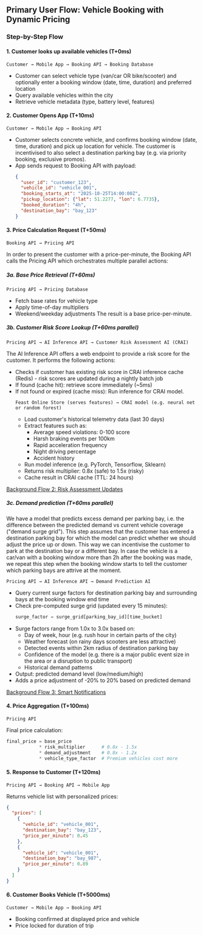 ## Primary User Flow: Vehicle Booking with Dynamic Pricing

### Step-by-Step Flow

#### 1. **Customer looks up available vehicles** (T+0ms)
```
Customer → Mobile App → Booking API → Booking Database
```
- Customer can select vehicle type (van/car OR bike/scooter) and optionally enter a booking window (date, time, duration) and preferred location
- Query available vehicles within the city
- Retrieve vehicle metadata (type, battery level, features)

#### 2. **Customer Opens App** (T+10ms)
```
Customer → Mobile App → Booking API
```
- Customer selects concrete vehicle, and confirms booking window (date, time, duration) and pick up location for vehicle.
The customer is incentivised to also select a destination parking bay (e.g. via priority booking, exclusive promos).
- App sends request to Booking API with payload:
  ```json
  {
    "user_id": "customer_123",
    "vehicle_id": "vehicle_001",
    "booking_starts_at": "2025-10-25T14:00:00Z",
    "pickup_location": {"lat": 51.2277, "lon": 6.7735},
    "booked_duration": "4h",
    "destination_bay": "bay_123"
  }
  ```

#### 3. **Price Calculation Request** (T+50ms)
```
Booking API → Pricing API
```
In order to present the customer with a price-per-minute, the Booking API calls the Pricing API which orchestrates multiple parallel actions:

##### 3a. **Base Price Retrieval** (T+60ms)
```
Pricing API → Pricing Database
```
- Fetch base rates for vehicle type
- Apply time-of-day multipliers
- Weekend/weekday adjustments
The result is a base price-per-minute.

##### 3b. **Customer Risk Score Lookup** (T+60ms parallel)
```
Pricing API → AI Inference API → Customer Risk Assessment AI (CRAI)
```
The AI Inference API offers a web endpoint to provide a risk score for the customer. It performs the following actions:
- Checks if customer has existing risk score in CRAI inference cache (Redis) - risk scores are updated during a nightly batch job
- If found (cache hit): retrieve score immediately (~5ms)
- If not found or expired (cache miss): Run inference for CRAI model.
  ```
  Feast Online Store (serves features) → CRAI model (e.g. neural net or random forest)
  ```
  - Load customer's historical telemetry data (last 30 days)
  - Extract features such as:
    - Average speed violations: 0-100 score
    - Harsh braking events per 100km
    - Rapid acceleration frequency
    - Night driving percentage
    - Accident history
  - Run model inference (e.g. PyTorch, Tensorflow, Sklearn)
  - Returns risk multiplier: 0.8x (safe) to 1.5x (risky)
  - Cache result in CRAI cache (TTL: 24 hours)

[Background Flow 2: Risk Assessment Updates](./revenue-generation-ai/background_flow_risk_assesment.MD)

##### 3c. **Demand prediction** (T+60ms parallel)
We have a model that predicts excess demand per parking bay, i.e. the difference between the predicted demand vs current vehicle coverage ("demand surge grid").
This step assumes that the customer has entered a destination parking bay for which the model can predict whether we should adjust the price up or down. This way
we can incentivise the customer to park at the destination bay or a different bay. In case the vehicle is a car/van with a booking window more than 2h after the booking was made, we repeat this step when the booking window starts to tell the customer which parking bays are attrive at the moment. 
```
Pricing API → AI Inference API → Demand Prediction AI
```
- Query current surge factors for destination parking bay and surrounding bays at the booking window end time
- Check pre-computed surge grid (updated every 15 minutes):
  ```python
  surge_factor = surge_grid[parking_bay_id][time_bucket]
  ```
- Surge factors range from 1.0x to 3.0x based on:
  - Day of week, hour (e.g. rush hour in certain parts of the city)
  - Weather forecast (on rainy days scooters are less attractive)
  - Detected events within 2km radius of destination parking bay
  - Confidence of the model (e.g. there is a major public event size in the area or a disruption to public transport)
  - Historical demand patterns
- Output: predicted demand level (low/medium/high)
- Adds a price adjustment of -20% to 20% based on predicted demand

[Background Flow 3: Smart Notifications](./revenue-generation-ai/background_flow_smart_notifications.MD)

#### 4. **Price Aggregation** (T+100ms)
```
Pricing API
```
Final price calculation:
```python
final_price = base_price 
            * risk_multiplier      # 0.8x - 1.5x
            * demand_adjustment    # 0.8x - 1.2x  
            * vehicle_type_factor  # Premium vehicles cost more
```

#### 5. **Response to Customer** (T+120ms)
```
Pricing API → Booking API → Mobile App
```
Returns vehicle list with personalized prices:
```json
{
  "prices": [
    {
      "vehicle_id": "vehicle_001",
      "destination_bay": "bay_123",
      "price_per_minute": 0.45
    },
    {
      "vehicle_id": "vehicle_001", 
      "destination_bay": "bay_987",
      "price_per_minute": 0.89
    }
  ]
}
```

#### 6. **Customer Books Vehicle** (T+5000ms)
```
Customer → Mobile App → Booking API
```
- Booking confirmed at displayed price and vehicle
- Price locked for duration of trip
